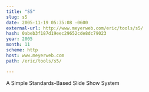 ```yaml
---
title: "S5"
slug: s5
date: 2005-11-19 05:35:08 -0600
external-url: http://www.meyerweb.com/eric/tools/s5/
hash: 0abeb3f187d19eec29652cde8dc79023
year: 2005
month: 11
scheme: http
host: www.meyerweb.com
path: /eric/tools/s5/

---
```


A Simple Standards-Based Slide Show System
